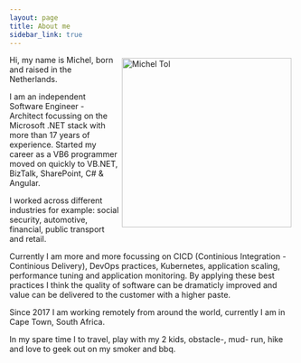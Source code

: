 ```yaml
---
layout: page
title: About me
sidebar_link: true
---
```

<img alt="Michel Tol" title="Michel Tol" style="float: right; margin:5px" src="{{ site.baseurl }}/assets/images/about/micheltol.png" width="300px" />

Hi, my name is Michel, born and raised in the Netherlands.

I am an independent Software Engineer - Architect focussing on the Microsoft .NET stack with more than 17 years of experience. Started my career as a VB6 programmer moved on quickly to VB.NET, BizTalk, SharePoint, C# & Angular.

I worked across different industries for example: social security, automotive, financial, public transport and retail. 

Currently I am more and more focussing on CICD (Continious Integration - Continious Delivery), DevOps practices, Kubernetes, application scaling, performance tuning and application monitoring. By applying these best practices I think the quality of software can be dramaticly improved and value can be delivered to the customer with a higher paste.

Since 2017 I am working remotely from around the world, currently I am in Cape Town, South Africa.

In my spare time I to travel, play with my 2 kids, obstacle-, mud- run, hike and love to geek out on my smoker and bbq.
